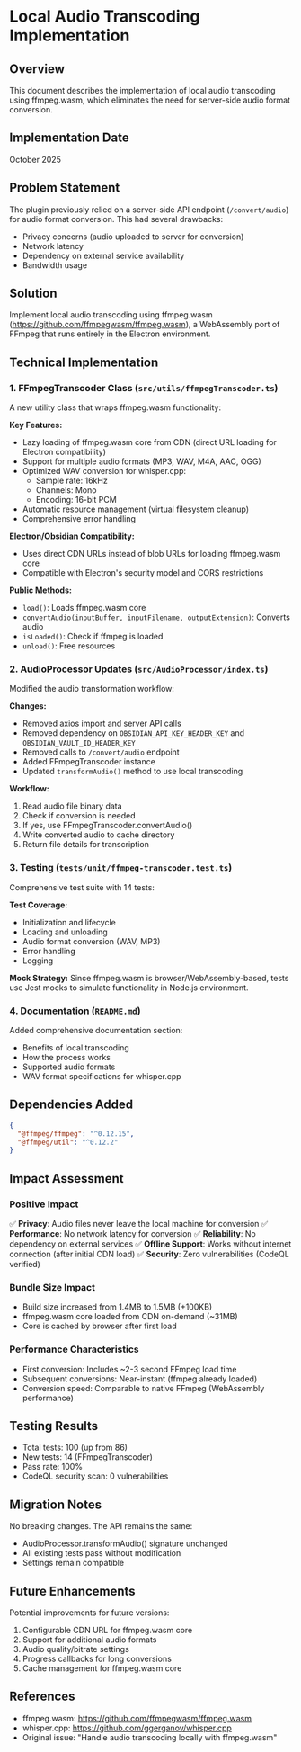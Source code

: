 # Local Audio Transcoding Implementation

## Overview
This document describes the implementation of local audio transcoding using ffmpeg.wasm, which eliminates the need for server-side audio format conversion.

## Implementation Date
October 2025

## Problem Statement
The plugin previously relied on a server-side API endpoint (`/convert/audio`) for audio format conversion. This had several drawbacks:
- Privacy concerns (audio uploaded to server for conversion)
- Network latency
- Dependency on external service availability
- Bandwidth usage

## Solution
Implement local audio transcoding using ffmpeg.wasm (https://github.com/ffmpegwasm/ffmpeg.wasm), a WebAssembly port of FFmpeg that runs entirely in the Electron environment.

## Technical Implementation

### 1. FFmpegTranscoder Class (`src/utils/ffmpegTranscoder.ts`)
A new utility class that wraps ffmpeg.wasm functionality:

**Key Features:**
- Lazy loading of ffmpeg.wasm core from CDN (direct URL loading for Electron compatibility)
- Support for multiple audio formats (MP3, WAV, M4A, AAC, OGG)
- Optimized WAV conversion for whisper.cpp:
  - Sample rate: 16kHz
  - Channels: Mono
  - Encoding: 16-bit PCM
- Automatic resource management (virtual filesystem cleanup)
- Comprehensive error handling

**Electron/Obsidian Compatibility:**
- Uses direct CDN URLs instead of blob URLs for loading ffmpeg.wasm core
- Compatible with Electron's security model and CORS restrictions

**Public Methods:**
- `load()`: Loads ffmpeg.wasm core
- `convertAudio(inputBuffer, inputFilename, outputExtension)`: Converts audio
- `isLoaded()`: Check if ffmpeg is loaded
- `unload()`: Free resources

### 2. AudioProcessor Updates (`src/AudioProcessor/index.ts`)
Modified the audio transformation workflow:

**Changes:**
- Removed axios import and server API calls
- Removed dependency on `OBSIDIAN_API_KEY_HEADER_KEY` and `OBSIDIAN_VAULT_ID_HEADER_KEY`
- Removed calls to `/convert/audio` endpoint
- Added FFmpegTranscoder instance
- Updated `transformAudio()` method to use local transcoding

**Workflow:**
1. Read audio file binary data
2. Check if conversion is needed
3. If yes, use FFmpegTranscoder.convertAudio()
4. Write converted audio to cache directory
5. Return file details for transcription

### 3. Testing (`tests/unit/ffmpeg-transcoder.test.ts`)
Comprehensive test suite with 14 tests:

**Test Coverage:**
- Initialization and lifecycle
- Loading and unloading
- Audio format conversion (WAV, MP3)
- Error handling
- Logging

**Mock Strategy:**
Since ffmpeg.wasm is browser/WebAssembly-based, tests use Jest mocks to simulate functionality in Node.js environment.

### 4. Documentation (`README.md`)
Added comprehensive documentation section:
- Benefits of local transcoding
- How the process works
- Supported audio formats
- WAV format specifications for whisper.cpp

## Dependencies Added
```json
{
  "@ffmpeg/ffmpeg": "^0.12.15",
  "@ffmpeg/util": "^0.12.2"
}
```

## Impact Assessment

### Positive Impact
✅ **Privacy**: Audio files never leave the local machine for conversion
✅ **Performance**: No network latency for conversion
✅ **Reliability**: No dependency on external services
✅ **Offline Support**: Works without internet connection (after initial CDN load)
✅ **Security**: Zero vulnerabilities (CodeQL verified)

### Bundle Size Impact
- Build size increased from 1.4MB to 1.5MB (+100KB)
- ffmpeg.wasm core loaded from CDN on-demand (~31MB)
- Core is cached by browser after first load

### Performance Characteristics
- First conversion: Includes ~2-3 second FFmpeg load time
- Subsequent conversions: Near-instant (ffmpeg already loaded)
- Conversion speed: Comparable to native FFmpeg (WebAssembly performance)

## Testing Results
- Total tests: 100 (up from 86)
- New tests: 14 (FFmpegTranscoder)
- Pass rate: 100%
- CodeQL security scan: 0 vulnerabilities

## Migration Notes
No breaking changes. The API remains the same:
- AudioProcessor.transformAudio() signature unchanged
- All existing tests pass without modification
- Settings remain compatible

## Future Enhancements
Potential improvements for future versions:
1. Configurable CDN URL for ffmpeg.wasm core
2. Support for additional audio formats
3. Audio quality/bitrate settings
4. Progress callbacks for long conversions
5. Cache management for ffmpeg.wasm core

## References
- ffmpeg.wasm: https://github.com/ffmpegwasm/ffmpeg.wasm
- whisper.cpp: https://github.com/ggerganov/whisper.cpp
- Original issue: "Handle audio transcoding locally with ffmpeg.wasm"
